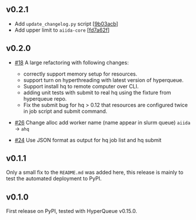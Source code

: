 ## v0.2.1

* Add `update_changelog.py` script [[9b03acb](https://github.com/aiidateam/aiida-hyperqueue/commit/9b03acbf9cb804ef7f3c35c6d5b7495b917dacc6)]
* Add upper limit to `aiida-core` [[fd7a62f](https://github.com/aiidateam/aiida-hyperqueue/commit/fd7a62feae23f99899a025cfe411531576bf93fd)]

## v0.2.0

- [#18](https://github.com/aiidateam/aiida-hyperqueue/pull/18) A large refactoring with following changes:

    - correctly support memory setup for resources.
    - support turn on hyperthreading with latest version of hyperqueue.
    - Support install hq to remote computer over CLI.
    - adding unit tests with submit to real hq using the fixture from hyperqueue repo.
    - Fix the submit bug for hq > 0.12 that resources are configured twice in job script and submit command.

- [#26](https://github.com/aiidateam/aiida-hyperqueue/pull/26) Change alloc add worker name (name appear in slurm queue) `aiida` -> `ahq`
- [#24](https://github.com/aiidateam/aiida-hyperqueue/pull/24) Use JSON format as output for hq job list and hq submit

## v0.1.1

Only a small fix to the `README.md` was added here, this release is mainly to test the automated deployment to PyPI.

## v0.1.0

First release on PyPI, tested with HyperQueue v0.15.0.
